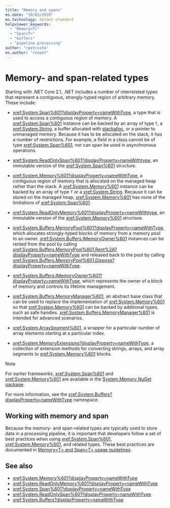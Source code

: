 ```yaml
---
title: "Memory and spans"
ms.date: "10/03/2018"
ms.technology: dotnet-standard
helpviewer_keywords: 
  - "Memory<T>"
  - "Span<T>"
  - "buffers"
  - "pipeline processing"
author: "rpetrusha"
ms.author: "ronpet"
---
```

# Memory- and span-related types

Starting with .NET Core 2.1, .NET includes a number of interrelated types that represent a contiguous, strongly-typed region of arbitrary memory. These include:

- <xref:System.Span%601?displayProperty=nameWithType>, a type that is used to access a contiguous region of memory. A <xref:System.Span%601> instance can be backed by an array of type `T`, a <xref:System.String>, a buffer allocated with [stackalloc](~/docs/csharp/language-reference/keywords/stackalloc.md), or a pointer to unmanaged memory. Because it has to be allocated on the stack, it has a number of restrictions. For example, a field in a class cannot be of type <xref:System.Span%601>, nor can span be used in asynchronous operations.

- <xref:System.ReadOnlySpan%601?displayProperty=nameWithtype>, an immutable version of the <xref:System.Span%601> structure.

- <xref:System.Memory%601?displayProperty=nameWithType>, a contiguous region of memory that is allocated on the managed heap rather than the stack. A <xref:System.Memory%601> instance can be backed by an array of type `T` or a <xref:System.String>. Because it can be stored on the managed heap, <xref:System.Memory%601> has none of the limitations of <xref:System.Span%601>.

- <xref:System.ReadOnlyMemory%601?displayProperty=nameWithtype>, an immutable version of the <xref:System.Memory%601> structure.

- <xref:System.Buffers.MemoryPool%601?displayProperty=nameWithType>, which allocates strongly-typed blocks of memory from a memory pool to an owner. <xref:System.Buffers.IMemoryOwner%601> instances can be rented from the pool by calling <xref:System.Buffers.MemoryPool%601.Rent%2A?displayProperty=nameWithType> and released back to the pool by calling <xref:System.Buffers.MemoryPool%601.Dispose?displayProperty=nameWithType>.

- <xref:System.Buffers.IMemoryOwner%601?displayProperty=nameWithType>, which represents the owner of a block of memory and controls its lifetime management. 

- <xref:System.Buffers.MemoryManager%601>, an abstract base class that can be used to replace the implementation of <xref:System.Memory%601> so that <xref:System.Memory%601> can be backed by additional types, such as safe handles. <xref:System.Buffers.MemoryManager%601> is intended for advanced scenarios.

- <xref:System.ArraySegment%601>, a wrapper for a particular number of array elements starting at a particular index.

- <xref:System.MemoryExtensions?displayProperty=nameWithType>, a collection of extension methods for converting strings, arrays, and array segments to <xref:System.Memory%601> blocks.

> [!NOTE]
> For earlier frameworks, <xref:System.Span%601> and <xref:System.Memory%601> are available in the [System.Memory NuGet package](https://www.nuget.org/packages/System.Memory/).

For more information, see the <xref:System.Buffers?displayProperty=nameWithType> namespace.

## Working with memory and span

Because the memory- and span-related types are typically used to store data in a processing pipeline, it is important that developers follow a set of best practices when using <xref:System.Span%601>, <xref:System.Memory%601>, and related types. These best practices are documented in [Memory\<T> and Span\<T> usage guidelines](memory-t-usage-guidelines.md).

## See also

- <xref:System.Memory%601?displayProperty=nameWithType>
- <xref:System.ReadOnlyMemory%601?displayProperty=nameWithType>
- <xref:System.Span%601?displayProperty=nameWithType>
- <xref:System.ReadOnlySpan%601?displayProperty=nameWithType>
- <xref:System.Buffers?displayProperty=nameWithType>